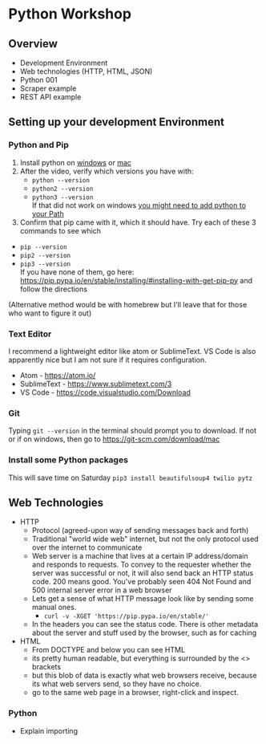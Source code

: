 # Python Workshop
## Overview
* Development Environment
* Web technologies (HTTP, HTML, JSON)
* Python 001
* Scraper example
* REST API example

## Setting up your development Environment
### Python and Pip
1. Install python on [windows](https://www.youtube.com/watch?v=S8oYT5am8j4) or [mac](https://www.youtube.com/watch?v=8BiYGIDCvvA%3Cbr%3E%3Cbr%3EPlease)
2. After the video, verify which versions you have with:
    * `python --version`
    * `python2 --version`
    * `python3 --version`  
If that did not work on windows [you might need to add python to your Path](https://geek-university.com/python/add-python-to-the-windows-path/)
3. Confirm that pip came with it, which it should have. Try each of these 3 commands to see which
  * `pip --version`
  * `pip2 --version`
  * `pip3 --version`  
If you have none of them, go here: https://pip.pypa.io/en/stable/installing/#installing-with-get-pip-py
and follow the directions

(Alternative method would be with homebrew but I'll leave that for those who want to figure it out)
### Text Editor
I recommend a lightweight editor like atom or SublimeText. VS Code is also apparently nice but I am not sure if it requires configuration.
* Atom - https://atom.io/
* SublimeText - https://www.sublimetext.com/3
* VS Code - https://code.visualstudio.com/Download

### Git
Typing `git --version` in the terminal should prompt you to download. If not or if on windows, then go to https://git-scm.com/download/mac

### Install some Python packages
This will save time on Saturday
`pip3 install beautifulsoup4 twilio pytz`

## Web Technologies
* HTTP
  * Protocol (agreed-upon way of sending messages back and forth)
  * Traditional "world wide web" internet, but not the only protocol used over the internet to communicate
  * Web server is a machine that lives at a certain IP address/domain and responds to requests. To convey to the requester whether the server was successful or not, it will also send back an HTTP status code. 200 means good. You've probably seen 404 Not Found and 500 internal server error in a web browser
  * Lets get a sense of what HTTP message look like by sending some manual ones.
      * `curl -v -XGET 'https://pip.pypa.io/en/stable/'`
  * In the headers you can see the status code. There is other metadata about the server and stuff used by the browser, such as for caching
* HTML
  * From DOCTYPE and below you can see HTML
  * its pretty human readable, but everything is surrounded by the <> brackets
  * but this blob of data is exactly what web browsers receive, because its what web servers send, so they have no choice.
  * go to the same web page in a browser, right-click and inspect.

### Python
  * Explain importing
